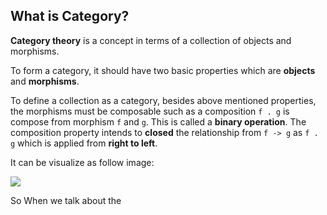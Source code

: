 ## What is Category?

**Category theory** is a concept in terms of a collection of objects and morphisms.

To form a category, it should have two basic properties which are **objects** and **morphisms**. 

To define a collection as a category, besides above mentioned properties, the morphisms must be composable such as a composition `f . g` is compose from morphism `f` and `g`. This is called a **binary operation**. The composition property intends to **closed** the relationship from `f -> g` as `f . g` which is applied from **right to left**.

It can be visualize as follow image:

![](https://upload.wikimedia.org/wikipedia/commons/thumb/e/ef/Commutative_diagram_for_morphism.svg/200px-Commutative_diagram_for_morphism.svg.png)

So When we talk about the 